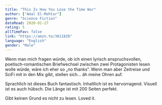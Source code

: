 ```yaml
---
title: "This Is How You Lose the Time War"
author: ["Amal El-Mohtar"]
genre: "Science Fiction"
dateRead: 2020-01-27
rating: 5
allTimeFav: false
link: "https://amzn.to/3A118Z6"
language: "English"
gender: "Male"
---
```


Wenn man mich fragen würde, ob ich einen lyrisch anspruchsvollen, poetisch-romantischen Briefwechsel zwischen zwei Protagonisten lesen wolle würde, wäre ich eher so „no thanks“. Wenn man aber Zeitreise und SciFi mit in den Mix gibt, stellen sich... äh meine Ohren auf.

Sprachlich ist dieses Buch fantastisch. Inhaltlich ist es hervorragend. Visuell ist es auch hübsch. Die Länge ist mit 200 Seiten perfekt.

Gibt keinen Grund es nicht zu lesen. Loved it.
